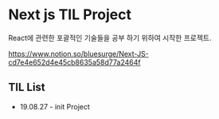 # Next js TIL Project

React에 관련한 포괄적인 기술들을 공부 하기 위하여 시작한 프로젝트.

https://www.notion.so/bluesurge/Next-JS-cd7e4e652d4e45cb8635a58d77a2464f



## TIL List

* 19.08.27 - init Project

